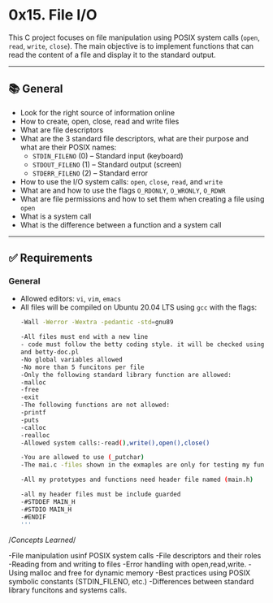 # 0x15. File I/O

This C project focuses on file manipulation using POSIX system calls (`open`, `read`, `write`, `close`). The main objective is to implement functions that can read the content of a file and display it to the standard output.

---

## 📚 General

- Look for the right source of information online
- How to create, open, close, read and write files
- What are file descriptors
- What are the 3 standard file descriptors, what are their purpose and what are their POSIX names:
  - `STDIN_FILENO` (0) – Standard input (keyboard)
  - `STDOUT_FILENO` (1) – Standard output (screen)
  - `STDERR_FILENO` (2) – Standard error
- How to use the I/O system calls: `open`, `close`, `read`, and `write`
- What are and how to use the flags `O_RDONLY`, `O_WRONLY`, `O_RDWR`
- What are file permissions and how to set them when creating a file using `open`
- What is a system call
- What is the difference between a function and a system call

---

## ✅ Requirements

### General

- Allowed editors: `vi`, `vim`, `emacs`
- All files will be compiled on Ubuntu 20.04 LTS using `gcc` with the flags:
  ```bash
  -Wall -Werror -Wextra -pedantic -std=gnu89

  -All files must end with a new line
  - code must follow the betty coding style. it will be checked using betty-style.pl
  and betty-doc.pl
  -No global variables allowed
  -No more than 5 funcitons per file
  -Only the following standard library function are allowed:
  -malloc
  -free
  -exit
  -The following functions are not allowed:
  -printf
  -puts
  -calloc
  -realloc
  -Allowed system calls:-read(),write(),open(),close()

  -You are allowed to use (_putchar)
  -The mai.c -files shown in the exmaples are only for testing my functions locally.
  
  -All my prototypes and functions need header file named (main.h)
  
  -all my header files must be include guarded
  -#STDDEF MAIN_H
  -#STDIO MAIN_H
  -#ENDIF
  '''
/*Concepts Learned*/

-File manipulation usinf POSIX system calls
-File descriptors and their roles
-Reading from and writing to files
-Error handling with open,read,write.
-Using malloc and free for dynamic memory
-Best practices using POSIX symbolic constants (STDIN_FILENO, etc.)
-Differences between standard library funcitons and systems calls.




